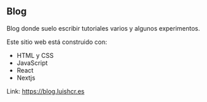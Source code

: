 ## Blog

Blog donde suelo escribir tutoriales varios y algunos experimentos.

Este sitio web está construido con:
- HTML y CSS
- JavaScript
- React
- Nextjs


Link: https://blog.luishcr.es
